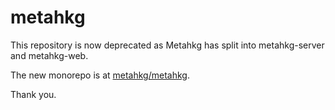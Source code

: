 # metahkg

This repository is now deprecated as Metahkg has split into metahkg-server and metahkg-web.

The new monorepo is at [metahkg/metahkg](https://gitlab.com/metahkg/metahkg).

Thank you.
